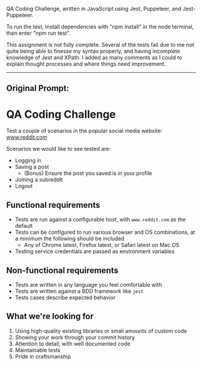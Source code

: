 QA Coding Challenge, written in JavaScript using Jest, Puppeteer, and Jest-Puppeteer.

To run the test, install dependencies with "npm install" in the node terminal, then enter "npm run test".

This assignment is not fully complete. Several of the tests fail due to me not quite being able to finesse my syntax properly, and having incomplete knowledge of Jest and XPath. I added as many comments as I could to explain thought processes and where things need improvement.

----------------------------------------------------------
Original Prompt:
----------------------------------------------------------

# QA Coding Challenge

Test a couple of scenarios in the popular social media website: www.reddit.com

Scenarios we would like to see tested are:
* Logging in
* Saving a post
  * (Bonus) Ensure the post you saved is in your profile
* Joining a subreddit
* Logout

## Functional requirements

* Tests are run against a configurable host, with `www.reddit.com` as the default
* Tests can be configured to run various browser and OS combinations, at a minimum the following should be included
  * Any of Chrome latest, Firefox latest, or Safari latest on Mac OS
* Testing service credentials are passed as environment variables

## Non-functional requirements

* Tests are written in any language you feel comfortable with
* Tests are written against a BDD framework like `jest`
* Tests cases describe expected behavior

## What we're looking for

1. Using high-quality existing libraries or small amounts of custom code
1. Showing your work through your commit history
1. Attention to detail, with well documented code
1. Maintainable tests
1. Pride in craftsmanship
